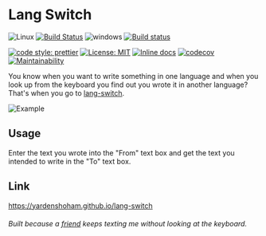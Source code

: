 # Lang Switch

![Linux](https://user-images.githubusercontent.com/20454870/65024120-e1bc7400-d93c-11e9-9cb2-eda8028e4ec7.png)
[![Build Status](https://travis-ci.org/YardenShoham/lang-switch.svg?branch=master)](https://travis-ci.org/YardenShoham/lang-switch)
![windows](https://user-images.githubusercontent.com/20454870/65024130-e2eda100-d93c-11e9-8975-c06ac099617f.png)
[![Build status](https://ci.appveyor.com/api/projects/status/v9ra9cnbu3kavglx/branch/master?svg=true)](https://ci.appveyor.com/project/YardenShoham/lang-switch/branch/master)

[![code style: prettier](https://img.shields.io/badge/code_style-prettier-ff69b4.svg)](https://github.com/prettier/prettier)
[![License: MIT](https://img.shields.io/badge/License-MIT-yellow.svg)](https://opensource.org/licenses/MIT)
[![Inline docs](https://inch-ci.org/github/yardenshoham/lang-switch.svg?branch=master)](https://inch-ci.org/github/yardenshoham/lang-switch)
[![codecov](https://codecov.io/gh/YardenShoham/lang-switch/branch/master/graph/badge.svg)](https://codecov.io/gh/YardenShoham/lang-switch)
[![Maintainability](https://api.codeclimate.com/v1/badges/036fe3e2421f29f791a9/maintainability)](https://codeclimate.com/github/YardenShoham/lang-switch/maintainability)

You know when you want to write something in one language and when you look up from the keyboard you find out you wrote it in another language?
That's when you go to [lang-switch](https://yardenshoham.github.io/lang-switch).

![Example](https://user-images.githubusercontent.com/20454870/64967007-55a04300-d88f-11e9-9fbf-a5a4db87b408.gif)

## Usage

Enter the text you wrote into the "From" text box and get the text you intended to write in the "To" text box.

## Link

https://yardenshoham.github.io/lang-switch

###### Built because a [friend](https://github.com/RonKatz1) keeps texting me without looking at the keyboard.
